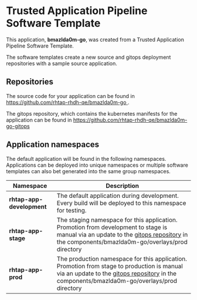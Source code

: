 # Trusted Application Pipeline Software Template

This application, **bmazlda0m-go**, was created from a Trusted Application Pipeline Software Template.

The software templates create a new source and gitops deployment repositories with a sample source application. 

## Repositories

The source code for your application can be found in [https://github.com/rhtap-rhdh-qe/bmazlda0m-go ](https://github.com/rhtap-rhdh-qe/bmazlda0m-go ).
 
The gitops repository, which contains the kubernetes manifests for the application can be found in 
[https://github.com/rhtap-rhdh-qe/bmazlda0m-go-gitops ](https://github.com/rhtap-rhdh-qe/bmazlda0m-go-gitops ) 

## Application namespaces 

The default application will be found in the following namespaces. Applications can be deployed into unique namespaces or multiple software templates can also bet generated into the same group namespaces.  

|  Namespace   |  Description   |  
| -------- | -------- |   
| **rhtap-app-development** | The default application during development. Every build will be deployed to this namespace for testing. | 
| **rhtap-app-stage** | The staging namespace for this application. Promotion from development to stage is manual via an update to the [gitops repository](https://github.com/rhtap-rhdh-qe/bmazlda0m-go-gitops ) in the components/bmazlda0m-go/overlays/prod directory |  
| **rhtap-app-prod** | The production namespace for this application. Promotion from stage to production is manual via an update to the [gitops repository](https://github.com/rhtap-rhdh-qe/bmazlda0m-go-gitops ) in the components/bmazlda0m-go/overlays/prod directory | 